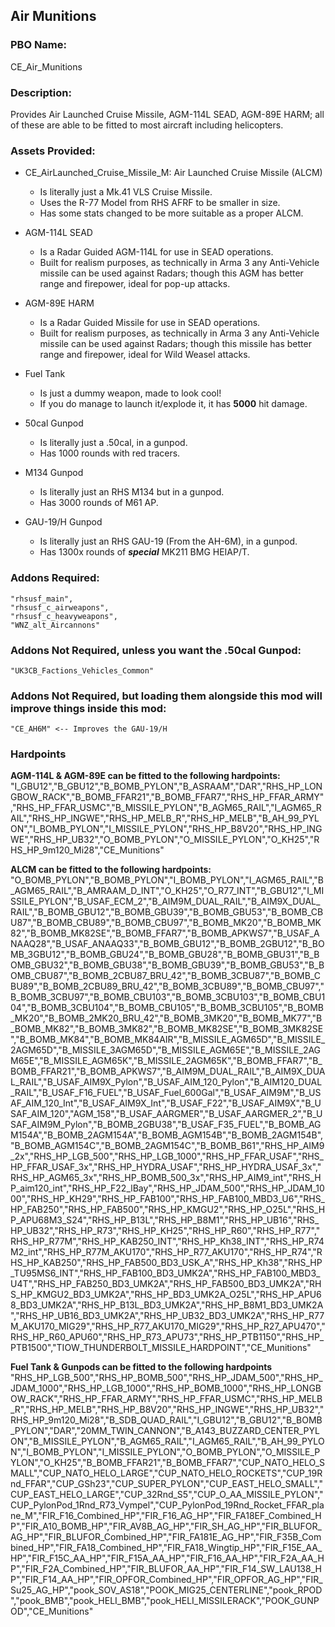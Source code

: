 ## Air Munitions

### PBO Name: 
CE_Air_Munitions

### Description: 
Provides Air Launched Cruise Missile, AGM-114L SEAD, AGM-89E HARM; all of these are able to be fitted to most aircraft including helicopters. 

### Assets Provided:
- CE_AirLaunched_Cruise_Missile_M: Air Launched Cruise Missile (ALCM)
  - Is literally just a Mk.41 VLS Cruise Missile.
  - Uses the R-77 Model from RHS AFRF to be smaller in size. 
  - Has some stats changed to be more suitable as a proper ALCM. 

- AGM-114L SEAD
  - Is a Radar Guided AGM-114L for use in SEAD operations.
  - Built for realism purposes, as technically in Arma 3 any Anti-Vehicle missile can be used against Radars; though this AGM has better range and firepower, ideal for pop-up attacks. 
 
- AGM-89E HARM
  -  Is a Radar Guided Missile for use in SEAD operations.
  -  Built for realism purposes, as technically in Arma 3 any Anti-Vehicle missile can be used against Radars; though this missile has better range and firepower, ideal for Wild Weasel attacks.
 
- Fuel Tank
  - Is just a dummy weapon, made to look cool!
  - If you do manage to launch it/explode it, it has **5000** hit damage.
 
- 50cal Gunpod
  - Is literally just a .50cal, in a gunpod.
  - Has 1000 rounds with red tracers.
 
- M134 Gunpod
  - Is literally just an RHS M134 but in a gunpod.
  - Has 3000 rounds of M61 AP.
 
- GAU-19/H Gunpod
  - Is literally just an RHS GAU-19 (From the AH-6M), in a gunpod.
  - Has 1300x rounds of **_special_** MK211 BMG HEIAP/T.

### Addons Required:
```
"rhsusf_main",
"rhsusf_c_airweapons",
"rhsusf_c_heavyweapons",
"WNZ_alt_Aircannons"
```


### Addons Not Required, unless you want the .50cal Gunpod:
```
"UK3CB_Factions_Vehicles_Common"
```

### Addons Not Required, but loading them alongside this mod will improve things inside this mod:
```
"CE_AH6M" <-- Improves the GAU-19/H
```

### Hardpoints 
**AGM-114L & AGM-89E can be fitted to the following hardpoints:**
"I_GBU12","B_GBU12","B_BOMB_PYLON","B_ASRAAM","DAR","RHS_HP_LONGBOW_RACK","B_BOMB_FFAR21","B_BOMB_FFAR7","RHS_HP_FFAR_ARMY","RHS_HP_FFAR_USMC","B_MISSILE_PYLON","B_AGM65_RAIL","I_AGM65_RAIL","RHS_HP_INGWE","RHS_HP_MELB_R","RHS_HP_MELB","B_AH_99_PYLON","I_BOMB_PYLON","I_MISSILE_PYLON","RHS_HP_B8V20","RHS_HP_INGWE","RHS_HP_UB32","O_BOMB_PYLON","O_MISSILE_PYLON","O_KH25","RHS_HP_9m120_Mi28","CE_Munitions"

**ALCM can be fitted to the following hardpoints:**
"O_BOMB_PYLON","B_BOMB_PYLON","I_BOMB_PYLON","I_AGM65_RAIL","B_AGM65_RAIL","B_AMRAAM_D_INT","O_KH25","O_R77_INT","B_GBU12","I_MISSILE_PYLON","B_USAF_ECM_2","B_AIM9M_DUAL_RAIL","B_AIM9X_DUAL_RAIL","B_BOMB_GBU12","B_BOMB_GBU39","B_BOMB_GBU53","B_BOMB_CBU87","B_BOMB_CBU89","B_BOMB_CBU97","B_BOMB_MK20","B_BOMB_MK82","B_BOMB_MK82SE","B_BOMB_FFAR7","B_BOMB_APKWS7","B_USAF_ANAAQ28","B_USAF_ANAAQ33","B_BOMB_GBU12","B_BOMB_2GBU12","B_BOMB_3GBU12","B_BOMB_GBU24","B_BOMB_GBU28","B_BOMB_GBU31","B_BOMB_GBU32","B_BOMB_GBU38","B_BOMB_GBU39","B_BOMB_GBU53","B_BOMB_CBU87","B_BOMB_2CBU87_BRU_42","B_BOMB_3CBU87","B_BOMB_CBU89","B_BOMB_2CBU89_BRU_42","B_BOMB_3CBU89","B_BOMB_CBU97","B_BOMB_3CBU97","B_BOMB_CBU103","B_BOMB_3CBU103","B_BOMB_CBU104","B_BOMB_3CBU104","B_BOMB_CBU105","B_BOMB_3CBU105","B_BOMB_MK20","B_BOMB_2MK20_BRU_42","B_BOMB_3MK20","B_BOMB_MK77","B_BOMB_MK82","B_BOMB_3MK82","B_BOMB_MK82SE","B_BOMB_3MK82SE","B_BOMB_MK84","B_BOMB_MK84AIR","B_MISSILE_AGM65D","B_MISSILE_2AGM65D","B_MISSILE_3AGM65D","B_MISSILE_AGM65E","B_MISSILE_2AGM65E","B_MISSILE_AGM65K","B_MISSILE_2AGM65K","B_BOMB_FFAR7","B_BOMB_FFAR21","B_BOMB_APKWS7","B_AIM9M_DUAL_RAIL","B_AIM9X_DUAL_RAIL","B_USAF_AIM9X_Pylon","B_USAF_AIM_120_Pylon","B_AIM120_DUAL_RAIL","B_USAF_F16_FUEL","B_USAF_Fuel_600Gal","B_USAF_AIM9M","B_USAF_AIM_120_Int","B_USAF_AIM9X_Int","B_USAF_F22","B_USAF_AIM9X","B_USAF_AIM_120","AGM_158","B_USAF_AARGMER","B_USAF_AARGMER_2","B_USAF_AIM9M_Pylon","B_BOMB_2GBU38","B_USAF_F35_FUEL","B_BOMB_AGM154A","B_BOMB_2AGM154A","B_BOMB_AGM154B","B_BOMB_2AGM154B","B_BOMB_AGM154C","B_BOMB_2AGM154C","B_BOMB_B61","RHS_HP_AIM9_2x","RHS_HP_LGB_500","RHS_HP_LGB_1000","RHS_HP_FFAR_USAF","RHS_HP_FFAR_USAF_3x","RHS_HP_HYDRA_USAF","RHS_HP_HYDRA_USAF_3x","RHS_HP_AGM65_3x","RHS_HP_BOMB_500_3x","RHS_HP_AIM9_int","RHS_HP_aim120_int","RHS_HP_F22_lBay","RHS_HP_JDAM_500","RHS_HP_JDAM_1000","RHS_HP_KH29","RHS_HP_FAB100","RHS_HP_FAB100_MBD3_U6","RHS_HP_FAB250","RHS_HP_FAB500","RHS_HP_KMGU2","RHS_HP_O25L","RHS_HP_APU68M3_S24","RHS_HP_B13L","RHS_HP_B8M1","RHS_HP_UB16","RHS_HP_UB32","RHS_HP_R73","RHS_HP_KH25","RHS_HP_R60","RHS_HP_R77","RHS_HP_R77M","RHS_HP_KAB250_INT","RHS_HP_Kh38_INT","RHS_HP_R74M2_int","RHS_HP_R77M_AKU170","RHS_HP_R77_AKU170","RHS_HP_R74","RHS_HP_KAB250","RHS_HP_FAB500_BD3_USK_A","RHS_HP_Kh38","RHS_HP_TU95MS6_INT","RHS_HP_FAB100_BD3_UMK2A","RHS_HP_FAB100_MBD3_U4T","RHS_HP_FAB250_BD3_UMK2A","RHS_HP_FAB500_BD3_UMK2A","RHS_HP_KMGU2_BD3_UMK2A","RHS_HP_BD3_UMK2A_O25L","RHS_HP_APU68_BD3_UMK2A","RHS_HP_B13L_BD3_UMK2A","RHS_HP_B8M1_BD3_UMK2A","RHS_HP_UB16_BD3_UMK2A","RHS_HP_UB32_BD3_UMK2A","RHS_HP_R77M_AKU170_MIG29","RHS_HP_R77_AKU170_MIG29","RHS_HP_R27_APU470","RHS_HP_R60_APU60","RHS_HP_R73_APU73","RHS_HP_PTB1150","RHS_HP_PTB1500","TIOW_THUNDERBOLT_MISSILE_HARDPOINT","CE_Munitions"

**Fuel Tank & Gunpods can be fitted to the following hardpoints**
"RHS_HP_LGB_500","RHS_HP_BOMB_500","RHS_HP_JDAM_500","RHS_HP_JDAM_1000","RHS_HP_LGB_1000","RHS_HP_BOMB_1000","RHS_HP_LONGBOW_RACK","RHS_HP_FFAR_ARMY","RHS_HP_FFAR_USMC","RHS_HP_MELB_R","RHS_HP_MELB","RHS_HP_B8V20","RHS_HP_INGWE","RHS_HP_UB32","RHS_HP_9m120_Mi28","B_SDB_QUAD_RAIL","I_GBU12","B_GBU12","B_BOMB_PYLON","DAR","20MM_TWIN_CANNON","B_A143_BUZZARD_CENTER_PYLON","B_MISSILE_PYLON","B_AGM65_RAIL","I_AGM65_RAIL","B_AH_99_PYLON","I_BOMB_PYLON","I_MISSILE_PYLON","O_BOMB_PYLON","O_MISSILE_PYLON","O_KH25","B_BOMB_FFAR21","B_BOMB_FFAR7","CUP_NATO_HELO_SMALL","CUP_NATO_HELO_LARGE","CUP_NATO_HELO_ROCKETS","CUP_19Rnd_FFAR","CUP_GSh23","CUP_SUPER_PYLON","CUP_EAST_HELO_SMALL","CUP_EAST_HELO_LARGE","CUP_32Rnd_S5","CUP_O_AA_MISSILE_PYLON","CUP_PylonPod_1Rnd_R73_Vympel","CUP_PylonPod_19Rnd_Rocket_FFAR_plane_M","FIR_F16_Combined_HP","FIR_F16_AG_HP","FIR_FA18EF_Combined_HP","FIR_A10_BOMB_HP","FIR_AV8B_AG_HP","FIR_SH_AG_HP","FIR_BLUFOR_AG_HP","FIR_BLUFOR_Combined_HP","FIR_FA181E_AG_HP","FIR_F35B_Combined_HP","FIR_FA18_Combined_HP","FIR_FA18_Wingtip_HP","FIR_F15E_AA_HP","FIR_F15C_AA_HP","FIR_F15A_AA_HP","FIR_F16_AA_HP","FIR_F2A_AA_HP","FIR_F2A_Combined_HP","FIR_BLUFOR_AA_HP","FIR_F14_SW_LAU138_HP","FIR_F14_AA_HP","FIR_OPFOR_Combined_HP","FIR_OPFOR_AG_HP","FIR_Su25_AG_HP","pook_SOV_AS18","POOK_MIG25_CENTERLINE","pook_RPOD","pook_BMB","pook_HELI_BMB","pook_HELI_MISSILERACK","POOK_GUNPOD","CE_Munitions"
